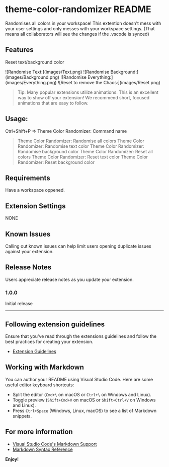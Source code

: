 # theme-color-randomizer README

Randomises all colors in your workspace!
This extention doesn't mess with your user settings and only messes with your workspace settings. (That means all collaborators will see the changes if the .vscode is synced)

## Features
Reset text/background color


\!\[Randomise Text:\]\(images/Text.png\)
\!\[Randomise Background:\]\(images/Background.png\)
\!\[Randomise Everything:\]\(images/Everything.png\)
\!\[Reset to remove the Chaos:\]\(images/Reset.png\)

> Tip: Many popular extensions utilize animations. This is an excellent way to show off your extension! We recommend short, focused animations that are easy to follow.


## Usage:
Ctrl+Shift+P => Theme Color Randomizer: Command name
>Theme Color Randomizer: Randomise all colors
>Theme Color Randomizer: Randomise text color
>Theme Color Randomizer: Randomise background color
>Theme Color Randomizer: Reset all colors
>Theme Color Randomizer: Reset text color
>Theme Color Randomizer: Reset background color

## Requirements

Have a workspace oppened.

## Extension Settings

NONE

## Known Issues

Calling out known issues can help limit users opening duplicate issues against your extension.

## Release Notes

Users appreciate release notes as you update your extension.

### 1.0.0

Initial release



---

## Following extension guidelines

Ensure that you've read through the extensions guidelines and follow the best practices for creating your extension.

* [Extension Guidelines](https://code.visualstudio.com/api/references/extension-guidelines)

## Working with Markdown

You can author your README using Visual Studio Code. Here are some useful editor keyboard shortcuts:

* Split the editor (`Cmd+\` on macOS or `Ctrl+\` on Windows and Linux).
* Toggle preview (`Shift+Cmd+V` on macOS or `Shift+Ctrl+V` on Windows and Linux).
* Press `Ctrl+Space` (Windows, Linux, macOS) to see a list of Markdown snippets.

## For more information

* [Visual Studio Code's Markdown Support](http://code.visualstudio.com/docs/languages/markdown)
* [Markdown Syntax Reference](https://help.github.com/articles/markdown-basics/)

**Enjoy!**
